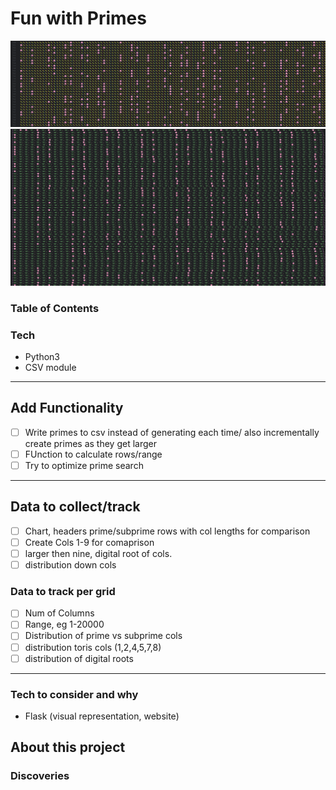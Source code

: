 # Fun with Primes

![CSV Primes Catapillar and flowers](../images/flowers_and_catapillars.png)
![CSV Primes](../images/flowers.png)

### Table of Contents

### Tech

- Python3
- CSV module

---

## Add Functionality

- [ ] Write primes to csv instead of generating each time/ also incrementally create primes as they get larger
- [ ] FUnction to calculate rows/range
- [ ] Try to optimize prime search

---

## Data to collect/track

- [ ] Chart, headers prime/subprime rows with col lengths for comparison
- [ ] Create Cols 1-9 for comaprison
- [ ] larger then nine, digital root of cols.
- [ ] distribution down cols

### Data to track per grid

- [ ] Num of Columns
- [ ] Range, eg 1-20000
- [ ] Distribution of prime vs subprime cols
- [ ] distribution toris cols (1,2,4,5,7,8)
- [ ] distribution of digital roots

---

### Tech to consider and why

- Flask (visual representation, website)

## About this project

### Discoveries
